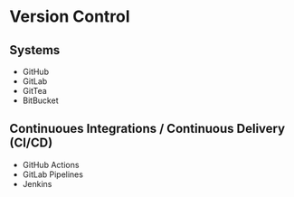 # Version Control


## Systems
* GitHub
* GitLab
* GitTea
* BitBucket

## Continuoues Integrations / Continuous Delivery (CI/CD)
* GitHub Actions
* GitLab Pipelines
* Jenkins